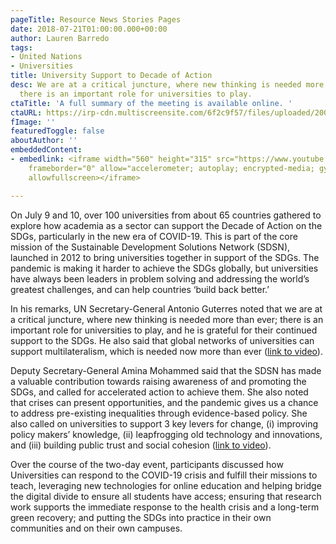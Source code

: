 ```yaml
---
pageTitle: Resource News Stories Pages
date: 2018-07-21T01:00:00.000+00:00
author: Lauren Barredo
tags:
- United Nations
- Universities
title: University Support to Decade of Action
desc: We are at a critical juncture, where new thinking is needed more than ever;
  there is an important role for universities to play.
ctaTitle: 'A full summary of the meeting is available online. '
ctaURL: https://irp-cdn.multiscreensite.com/6f2c9f57/files/uploaded/200716%20Summary%20University%20Sector%20Support%20to%20SDGs.pdf
fImage: ''
featuredToggle: false
aboutAuthor: ''
embeddedContent:
- embedlink: <iframe width="560" height="315" src="https://www.youtube.com/embed/2JSRLGzCYO0"
    frameborder="0" allow="accelerometer; autoplay; encrypted-media; gyroscope; picture-in-picture"
    allowfullscreen></iframe>

---
```

On July 9 and 10, over 100 universities from about 65 countries gathered to explore how academia as a sector can support the Decade of Action on the SDGs, particularly in the new era of COVID-19. This is part of the core mission of the Sustainable Development Solutions Network (SDSN), launched in 2012 to bring universities together in support of the SDGs. The pandemic is making it harder to achieve the SDGs globally, but universities have always been leaders in problem solving and addressing the world’s greatest challenges, and can help countries ‘build back better.’

In his remarks, UN Secretary-General Antonio Guterres noted that we are at a critical juncture, where new thinking is needed more than ever; there is an important role for universities to play, and he is grateful for their continued support to the SDGs. He also said that global networks of universities can support multilateralism, which is needed now more than ever ([link to video](https://youtu.be/5d0b31x0bRc "Link: https://youtu.be/5d0b31x0bRc")).

Deputy Secretary-General Amina Mohammed said that the SDSN has made a valuable contribution towards raising awareness of and promoting the SDGs, and called for accelerated action to achieve them. She also noted that crises can present opportunities, and the pandemic gives us a chance to address pre-existing inequalities through evidence-based policy. She also called on universities to support 3 key levers for change, (i) improving policy makers’ knowledge, (ii) leapfrogging old technology and innovations, and (iii) building public trust and social cohesion ([link to video](https://youtu.be/2JSRLGzCYO0 "Link: https://youtu.be/2JSRLGzCYO0")).

Over the course of the two-day event, participants discussed how Universities can respond to the COVID-19 crisis and fulfill their missions to teach, leveraging new technologies for online education and helping bridge the digital divide to ensure all students have access; ensuring that research work supports the immediate response to the health crisis and a long-term green recovery; and putting the SDGs into practice in their own communities and on their own campuses.

